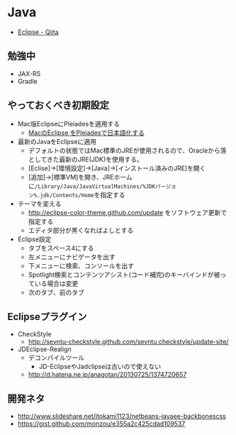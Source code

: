 # Java

* [Eclipse - Qiita](http://qiita.com/tags/eclipse)

## 勉強中
* JAX-RS
* Gradle

## やっておくべき初期設定

* Mac版EclipseにPleiadesを適用する
	* [MacのEclipse をPleiadesで日本語化する](http://supportdoc.net/support-general/pleiades-mac.html)
* 最新のJavaをEclipseに適用
    * デフォルトの状態ではMac標準のJREが使用されるので、Oracleから落としてきた最新のJRE(JDK)を使用する。
    * [Eclise]->[環境設定]->[Java]->[インストール済みのJRE]を開く
    * [追加]->[標準VM]を開き、JREホームに`/Library/Java/JavaVirtualMachines/%JDKバージョン%.jdk/Contents/Home`を指定する
* テーマを変える
	* http://eclipse-color-theme.github.com/update をソフトウェア更新で指定する
	* エディタ部分が黒くなればよしとする
* Eclipse設定
	* タブをスペース4にする
	* 左メニューにナビゲータを出す
	* 下メニューに検索、コンソールを出す
	* Spotlight検索とコンテンツアシスト(コード補完)のキーバインドが被っている場合は変更
	* 次のタブ、前のタブ

## Eclipseプラグイン
* CheckStyle
	* http://sevntu-checkstyle.github.com/sevntu.checkstyle/update-site/
* JDEclipse-Realign
	* デコンパイルツール
		* JD-EclipseやJadclipseは古いので使えない
	* http://d.hatena.ne.jp/anagotan/20130725/1374720657


## 開発ネタ
* http://www.slideshare.net/itokami1123/netbeans-javaee-backbonescss
* https://gist.github.com/monzou/e355a2c425cdad109537

